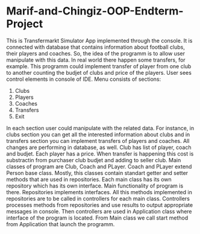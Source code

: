 # Marif-and-Chingiz-OOP-Endterm-Project
This is Transfermarkt Simulator App implemented through the console. It is connected with database that contains information about football clubs, their players and coaches. So, the idea of the programm is to allow user manipulate with this data. In real world there happen some transfers, for example. This programm could implement transfer of player from one club to another counting the budjet of clubs and price of the players. User sees control elements in console of IDE. Menu consists of sections:
1. Clubs
2. Players
3. Coaches
4. Transfers
0. Exit

In each section user could manipulate with the related data. For instance, in clubs section you can get all the interested information about clubs and in transfers section you can implement transfers of players and coaches. All changes are performing in database, as well. Club has list of player, coach and budjet. Each player has a price. When transfer is happening this cost is substractin from purchaser club budjet and adding to seller club.
Main classes of program are Club, Coach and PLayer. Coach and PLayer extend Person base class. Mostly, this classes contain standart getter and setter methods that are used in repositories. Each main class has its own repository which has its own interface. Main functionality of program is there. Repositories implements interfaces. All this methods implemented in repositories are to be called in controllers for each main class. Controllers processes methods from repositories and use results to output appropriate messages in console. Then controllers are used in Application class where interface of the program is located. From Main class we call start method from Application that launch the programm.
